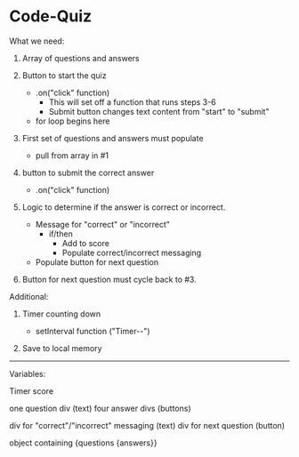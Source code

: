 # Code-Quiz

What we need:

1.  Array of questions and answers

2.  Button to start the quiz
    - .on("click" function)
        - This will set off a function that runs steps 3-6 
        - Submit button changes text content from "start" to "submit"
    - for loop begins here

3.  First set of questions and answers must populate
    - pull from array in #1

4.  button to submit the correct answer
    - .on("click" function)

5.  Logic to determine if the answer is correct or incorrect.
    - Message for "correct" or "incorrect"
        - if/then
            - Add to score
            - Populate correct/incorrect messaging
    - Populate button for next question

6.  Button for next question must cycle back to #3.


Additional:

1.  Timer counting down
    - setInterval function ("Timer--")

2.  Save to local memory

_____________________________________________________

Variables:

Timer
score

one question div (text)
four answer divs (buttons)

div for "correct"/"incorrect" messaging (text)
div for next question (button)

object containing {questions {answers}}



